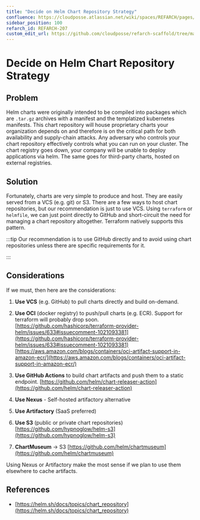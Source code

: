 ```yaml
---
title: "Decide on Helm Chart Repository Strategy"
confluence: https://cloudposse.atlassian.net/wiki/spaces/REFARCH/pages/1176895937/REFARCH-207+-+Decide+on+Helm+Chart+Repository+Strategy
sidebar_position: 100
refarch_id: REFARCH-207
custom_edit_url: https://github.com/cloudposse/refarch-scaffold/tree/main/docs/docs/fundamentals/design-decisions/foundational-platform/decide-on-helm-chart-repository-strategy.md
---
```


# Decide on Helm Chart Repository Strategy

## Problem
Helm charts were originally intended to be compiled into packages which are `.tar.gz` archives with a manifest and the templatized kubernetes manifests. This chart repository will house proprietary charts your organization depends on and therefore is on the critical path for both availability and supply-chain attacks. Any adversary who controls your chart repository effectively controls what you can run on your cluster. The chart registry goes down, your company will be unable to deploy applications via helm. The same goes for third-party charts, hosted on external registries.

## Solution
Fortunately, charts are very simple to produce and host. They are easily served from a VCS (e.g. git) or S3. There are a few ways to host chart repositories, but our recommendation is just to use VCS. Using `terraform` or `helmfile`, we can just point directly to GitHub and short-circuit the need for managing a chart repository altogether. Terraform natively supports this pattern.

:::tip
Our recommendation is to use GitHub directly and to avoid using chart repositories unless there are specific requirements for it.

:::

## Considerations
If we must, then here are the considerations:

1. **Use VCS** (e.g. GitHub) to pull charts directly and build on-demand.

2. **Use OCI** (docker registry) to push/pull charts (e.g. ECR). Support for terraform will probably drop soon.
[https://github.com/hashicorp/terraform-provider-helm/issues/633#issuecomment-1021093381](https://github.com/hashicorp/terraform-provider-helm/issues/633#issuecomment-1021093381)
[https://aws.amazon.com/blogs/containers/oci-artifact-support-in-amazon-ecr/](https://aws.amazon.com/blogs/containers/oci-artifact-support-in-amazon-ecr/)

3. **Use GitHub Actions** to build chart artifacts and push them to a static endpoint.
[https://github.com/helm/chart-releaser-action](https://github.com/helm/chart-releaser-action)

4. **Use Nexus** - Self-hosted artifactory alternative

5. **Use Artifactory** (SaaS preferred)

6. **Use S3** (public or private chart repositories)
[https://github.com/hypnoglow/helm-s3](https://github.com/hypnoglow/helm-s3)

7. **ChartMuseum** → S3
[https://github.com/helm/chartmuseum](https://github.com/helm/chartmuseum)

Using Nexus or Artifactory make the most sense if we plan to use them elsewhere to cache artifacts.

## References
- [https://helm.sh/docs/topics/chart_repository](https://helm.sh/docs/topics/chart_repository)


